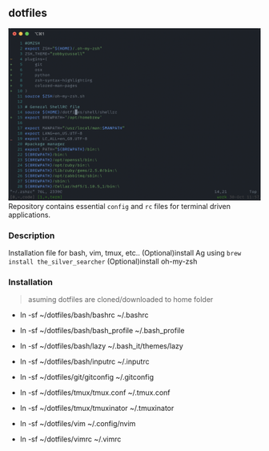 ## dotfiles
![dot-image](dotfiles.png)
Repository contains essential `config` and `rc` files for  terminal driven applications.

### Description
Installation file for bash, vim, tmux, etc..
(Optional)install Ag using `brew install the_silver_searcher`
(Optional)install oh-my-zsh
 <!-- tmux is configured using reattach-usernamespace (install using brew) -->

### Installation 
> asuming dotfiles are cloned/downloaded to home folder
- ln -sf ~/dotfiles/bash/bashrc ~/.bashrc
- ln -sf ~/dotfiles/bash/bash_profile ~/.bash_profile
- ln -sf ~/dotfiles/bash/lazy ~/.bash_it/themes/lazy

- ln -sf ~/dotfiles/bash/inputrc ~/.inputrc
- ln -sf ~/dotfiles/git/gitconfig ~/.gitconfig
- ln -sf ~/dotfiles/tmux/tmux.conf ~/.tmux.conf
- ln -sf ~/dotfiles/tmux/tmuxinator ~/.tmuxinator
- ln -sf ~/dotfiles/vim ~/.config/nvim
- ln -sf ~/dotfiles/vimrc ~/.vimrc